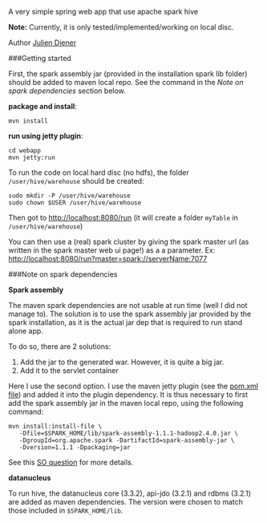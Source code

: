 A very simple spring web app that use apache spark hive

**Note:** Currently, it is only tested/implemented/working on local disc.

Author [Julien Diener](http://julien.diener.website)

###Getting started

First, the spark assembly jar (provided in the installation spark lib folder) should be added to maven local repo.
See the command in the *Note on spark dependencies* section below.

**package and install**:

    mvn install

**run using jetty plugin**:

    cd webapp
    mvn jetty:run

To run the code on local hard disc (no hdfs), the folder `/user/hive/warehouse` should be created:

    sudo mkdir -P /user/hive/warehouse
    sudo chown $USER /user/hive/warehouse


Then got to [http://localhost:8080/run](http://localhost:8080/run)
(it will create a folder `myTable` in `/user/hive/warehouse`)

You can then use a (real) spark cluster by giving the spark master url
(as written in the spark master web ui page!) as a a parameter.
Ex: [http://localhost:8080/run?master=spark://serverName:7077](http://localhost:8080/run?master=spark://serverName:7077)


###Note on spark dependencies

**Spark assembly**

The maven spark dependencies are not usable at run time (well I did not manage to). The solution is to use the spark
assembly jar provided by the spark installation, as it is the actual jar dep that is required to run stand alone app.

To do so, there are 2 solutions:

  1. Add the jar to the generated war. However, it is quite a big jar.
  2. Add it to the servlet container

Here I use the second option. I use the maven jetty plugin (see the [pom.xml file](pom.xml)) and added it into
the plugin dependency. It is thus necessary to first add the spark assembly jar in the maven local repo,
using the following command:

    mvn install:install-file \
       -Dfile=$SPARK_HOME/lib/spark-assembly-1.1.1-hadoop2.4.0.jar \
       -DgroupId=org.apache.spark -DartifactId=spark-assembly-jar \
       -Dversion=1.1.1 -Dpackaging=jar

See this [SO question](http://stackoverflow.com/q/28860270/1206998) for more details.

**datanucleus**

To run hive, the datanucleus core (3.3.2), api-jdo (3.2.1) and rdbms (3.2.1) are added as maven dependencies.
The version were chosen to match those included in `$SPARK_HOME/lib`.